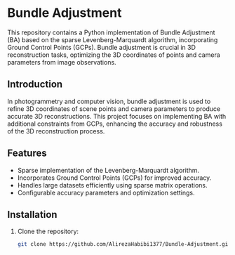 # Bundle Adjustment

This repository contains a Python implementation of Bundle Adjustment (BA) based on the sparse Levenberg-Marquardt algorithm, incorporating Ground Control Points (GCPs). Bundle adjustment is crucial in 3D reconstruction tasks, optimizing the 3D coordinates of points and camera parameters from image observations.

## Introduction

In photogrammetry and computer vision, bundle adjustment is used to refine 3D coordinates of scene points and camera parameters to produce accurate 3D reconstructions. This project focuses on implementing BA with additional constraints from GCPs, enhancing the accuracy and robustness of the 3D reconstruction process.

## Features
- Sparse implementation of the Levenberg-Marquardt algorithm.
- Incorporates Ground Control Points (GCPs) for improved accuracy.
- Handles large datasets efficiently using sparse matrix operations.
- Configurable accuracy parameters and optimization settings.

## Installation
1. Clone the repository:
   ```bash
   git clone https://github.com/AlirezaHabibi1377/Bundle-Adjustment.git
